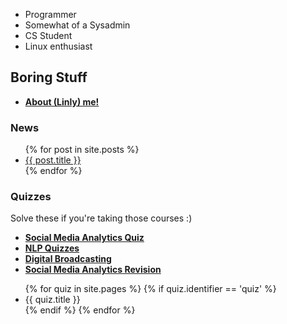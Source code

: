 - Programmer 
- Somewhat of a Sysadmin 
- CS Student
- Linux enthusiast 


## Boring Stuff  

- **[About (Linly) me!](https://linlyboi.github.io/about)**



### News 

<ul>
  {% for post in site.posts %}
    <li>
      <a href="{{ post.url }}">{{ post.title }}</a>
    </li>
  {% endfor %}
</ul>

### Quizzes

Solve these if you're taking those courses :)
- **[Social Media Analytics Quiz](https://linlyboi.github.io/quizzes/sma-quiz)**
- **[NLP Quizzes](https://linlyboi.github.io/quizzes/nlp)**
- **[Digital Broadcasting](https://linlyboi.github.io/quizzes/broadcasting-quiz)**
- **[Social Media Analytics Revision](https://linlyboi.github.io/quizzes/sma-revision)**
<ul>
  {% for quiz in site.pages %}
    {% if quiz.identifier == 'quiz' %}
  <li>
    {{ quiz.title }}
  </li>
  {% endif %}
  {% endfor %}
</ul>
